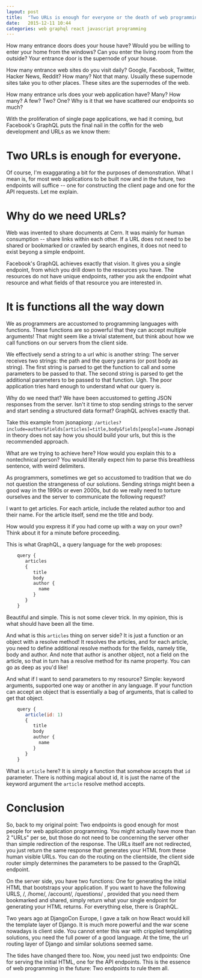 ```yaml
---
layout: post
title:  "Two URLs is enough for everyone or the death of web programming as we know it"
date:   2015-12-11 10:44
categories: web graphql react javascript programming
---
```


How many entrance doors does your house have? Would you be willing to enter
your home from the windows? Can you enter the living room from the outside?
Your entrance door is the supernode of your house.

How many entrance web sites do you visit daily? Google, Facebook, Twitter,
Hacker News, Reddit? How many? Not that many. Usually these supernode sites
take you to other places. These sites are the supernodes of the web.

How many entrance urls does your web application have? Many? How many? A few?
Two? One? Why is it that we have scattered our endpoints so much?

With the proliferation of single page applications, we had it coming, but
Facebook's GraphQL puts the final nail in the coffin for the web development
and URLs as we know them:

# Two URLs is enough for everyone.

Of course, I'm exaggarating a bit for the purposes of demonstration. What I
mean is, for most web applications to be built now and in the future, two
endpoints will suffice -- one for constructing the client page and one for the
API requests. Let me explain.

# Why do we need URLs?

Web was invented to share documents at Cern. It was mainly for human
consumption -- share links within each other. If a URL does not need to be
shared or bookmarked or crawled by search engines, it does not need to exist
beyong a simple endpoint.

Facebook's GraphQL achieves exactly that vision. It gives you a single
endpoint, from which you drill down to the resources you have. The resources
do not have unique endpoints, rather you ask the endpoint what resource and
what fields of that resource you are interested in.

# It is functions all the way down

We as programmers are accustomed to programming languages with
functions. These functions are so powerful that they can accept multiple
arguments! That might seem like a trivial statement, but think about how we
call functions on our servers from the client side.

We effectively send a string to a url whic is another string: The server
receives two strings: the path and the query params (or post body as
string). The first string is parsed to get the function to call and some
parameters to be passed to that. The second string is parsed to get the
additional parameters to be passed to that function. Ugh. The poor application
tries hard enough to understand what our query is.

Why do we need that? We have been accustomed to getting JSON responses from the server. Isn't it time to stop sending strings to the server and start sending a structured data format? GraphQL achives exactly that.

Take this example from jsonapiorg: `/articles?include=author&fields[articles]=title,body&fields[people]=name`
Jsonapi in theory does not say how you should build your urls, but this is the recommended approach.

What are we trying to achieve here? How would you explain this to a
nontechnical person? You would literally expect him to parse this breathless
sentence, with weird delimiters.

As programmers, sometimes we get so accustomed to tradition that we do not
question the strangeness of our solutions. Sending strings might been a good
way in the 1990s or even 2000s, but do we really need to torture ourselves and
the server to communicate the following request?

I want to get articles. For each article, include the related author too and
their name. For the article itself, send me the title and body.

How would you express it if you had come up with a way on your own? Think
about it for a minute before proceeding.

This is what GraphQL, a query language for the web proposes:

```js
    query {
       articles
       {
          title
          body
          author {
            name
          }
       }
    }
```


Beautiful and simple. This is not some clever trick. In my opinion, this is
what should have been all the time.

And what is this `articles` thing on server side? It is just a function or an
object with a resolve method!  It resolves the articles, and for each article,
you need to define additional resolve methods for the fields, namely title,
body and author. And note that author is another object, not a field on the
article, so that in turn has a resolve method for its name property. You can
go as deep as you'd like!

And what if I want to send parameters to my resource? Simple: keyword
arguments, supported one way or another in any language. If your function can
accept an object that is essentially a bag of arguments, that is called to get
that object.

```js
    query {
       article(id: 1)
       {
          title
          body
          author {
            name
          }
       }
    }
```


What is `article` here? It is simply a function that somehow accepts that `id`
parameter. There is nothing magical about id, it is just the name of the
keyword argument the `article` resolve method accepts.


# Conclusion

So, back to my original point: Two endpoints is good enough for most people
for web application programming. You might actually have more than 2 "URLs"
per se, but those do not need to be concerning the server other than simple
redirection of the response. The URLs itself are not redirected, you just
return the same response that generates your HTML from these human visible
URLs. You can do the routing on the clientside, the client side router simply
determines the parameters to be passed to the GraphQL endpoint.

On the server side, you have two functions: One for generating the initial
HTML that bootstraps your application. If you want to have the following URLS,
/, /home/, /account/, /questions/ , provided that you need them bookmarked and
shared, simply return what your single endpoint for generating your HTML
returns. For everything else, there is GraphQL.

Two years ago at DjangoCon Europe, I gave a talk on how React would kill the
template layer of Django. It is much more powerful and the war scene nowadays
is client side. You cannot enter this war with crippled templating solutions,
you need the full power of a good language. At the time, the url routing layer
of Django and similar solutions seemed same.

The tides have changed there too. Now, you need just two endpoints: One for
serving the initial HTML, one for the API endpoints. This is the essence of
web programming in the future: Two endpoints to rule them all.
